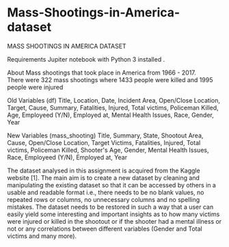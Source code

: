 # Mass-Shootings-in-America-dataset

MASS SHOOTINGS IN AMERICA DATASET

Requirements
Jupiter notebook with Python 3 installed .

About
Mass shootings that took place in America from 1966 - 2017.  
There were 322 mass shootings where 1433 people were killed and 1995 people were injured

Old Variables (df)
Title, Location, Date, Incident Area, Open/Close Location, Target, Cause, Summary, Fatalities, Injured, Total victims, Policeman Killed, Age, Employeed (Y/N), Employed at, Mental Health Issues, Race, Gender, Year

New Variables (mass_shooting)
Title, Summary, State, Shootout Area, Cause, Open/Close Location, Target Victims, Fatalities, Injured, Total victims, Policeman Killed, Shooter's Age, Gender, Mental Health Issues, Race, Employeed (Y/N), Employed at, Year

The dataset analysed in this assignment is acquired from the Kaggle website [1]. The main aim is to create a new dataset by cleaning and manipulating the existing dataset so that it can be accessed by others in a usable and readable format i.e., there needs to be no blank values, no repeated rows or columns, no unnecessary columns and no spelling mistakes. The dataset needs to be restored in such a way that a user can easily yield some interesting and important insights as to how many victims were injured or killed in the shootout or if the shooter had a mental illness or not or any correlations between different variables (Gender and Total victims and many more).
